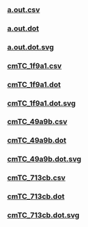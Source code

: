 ### [a.out.csv](a.out.csv)
### [a.out.dot](a.out.dot)
### [a.out.dot.svg](a.out.dot.svg)
### [cmTC_1f9a1.csv](cmTC_1f9a1.csv)
### [cmTC_1f9a1.dot](cmTC_1f9a1.dot)
### [cmTC_1f9a1.dot.svg](cmTC_1f9a1.dot.svg)
### [cmTC_49a9b.csv](cmTC_49a9b.csv)
### [cmTC_49a9b.dot](cmTC_49a9b.dot)
### [cmTC_49a9b.dot.svg](cmTC_49a9b.dot.svg)
### [cmTC_713cb.csv](cmTC_713cb.csv)
### [cmTC_713cb.dot](cmTC_713cb.dot)
### [cmTC_713cb.dot.svg](cmTC_713cb.dot.svg)
